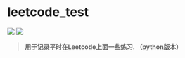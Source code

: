 # leetcode_test
[![](https://img.shields.io/badge/Love-ZC-red.svg)]() [![](https://img.shields.io/static/v1.svg?label=link&message=996.icu&color=ff69b4)](https://996.icu/#/zh_CN)


>**用于记录平时在Leetcode上面一些练习. （python版本）**
